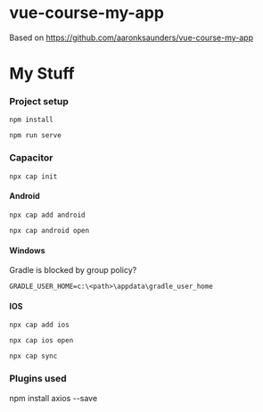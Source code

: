 
# vue-course-my-app
Based on https://github.com/aaronksaunders/vue-course-my-app

# My Stuff

### Project setup
```
npm install
```

```
npm run serve
```

### Capacitor
```
npx cap init
```

#### Android 
```
npx cap add android
```

```
npx cap android open
```
#### Windows
Gradle is blocked by group policy?  
```
GRADLE_USER_HOME=c:\<path>\appdata\gradle_user_home
```

#### IOS
```
npx cap add ios
```

```
npx cap ios open
```
```
npx cap sync
```
 
 
### Plugins used
npm install axios --save


